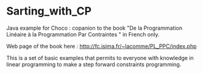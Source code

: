 # Sarting_with_CP
Java example for Choco : copanion to the book "De la Programmation Linéaire à la Programmation Par Contraintes " in French only.

Web page of the book here : http://fc.isima.fr/~lacomme/PL_PPC/index.php

This is a set of basic examples that permits to everyone with knowledge in linear programming to make a step forward constraints programming.
